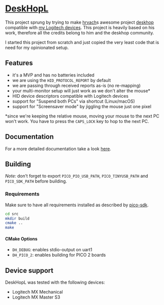 # [DeskHopL](#)

This project sprung by trying to make [hrvach](https://github.com/hrvach)s awesome project [deskhop](https://github.com/hrvach/deskhop) compatible with [my Logitech devices](https://github.com/hrvach/deskhop/issues/47).
This project is heavily based on his work, therefore all the credits belong to him and the deskhop community.

I started this project from scratch and just copied the very least code that is need for my opinionated setup.

## Features

- it's a MVP and has no batteries included
- we are using the `HID_PROTOCOL_REPORT` by default
- we are passing through received reports as-is (no re-mapping)
- your multi-monitor setup will just work as we don't alter the mouse\*
- HID device descriptors compatible with Logitech devices
- support for "Suspend both PCs" via shortcut (Linux/macOS)
- support for "Screensaver mode" by jiggling the mouse just one pixel

\*since we're keeping the relative mouse, moving your mouse to the next PC won't work. You have to press the `CAPS_LOCK` key to hop to the next PC.

## Documentation

For a more detailed documentation take a look [here](./docs/README.md).

## Building

_Note:_ don't forget to export `PICO_PIO_USB_PATH`, `PICO_TINYUSB_PATH` and `PICO_SDK_PATH` before building.

### Requirements

Make sure to have all requirements installed as described by [pico-sdk](https://github.com/raspberrypi/pico-sdk).

```sh
cd src
mkdir build
cmake ..
make
```

#### CMake Options

- `DH_DEBUG`: enables stdio-output on uart1
- `DH_PICO_2`: enables building for PICO 2 boards

## Device support

DeskHopL was tested with the following devices:

- Logitech MX Mechanical
- Logitech MX Master S3
